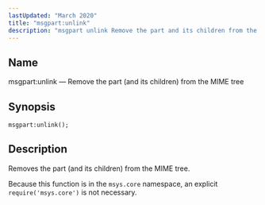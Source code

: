 ```yaml
---
lastUpdated: "March 2020"
title: "msgpart:unlink"
description: "msgpart unlink Remove the part and its children from the MIME tree msgpart unlink Removes the part and its children from the MIME tree Because this function is in the msys core namespace an explicit require msys core is not necessary..."
---
```


<a name="lua.ref.msgpart_unlink"></a> 
## Name

msgpart:unlink — Remove the part (and its children) from the MIME tree

<a name="idp15969552"></a> 
## Synopsis

`msgpart:unlink();`

<a name="idp15971792"></a> 
## Description

Removes the part (and its children) from the MIME tree.

Because this function is in the `msys.core` namespace, an explicit `require('msys.core')` is not necessary.
